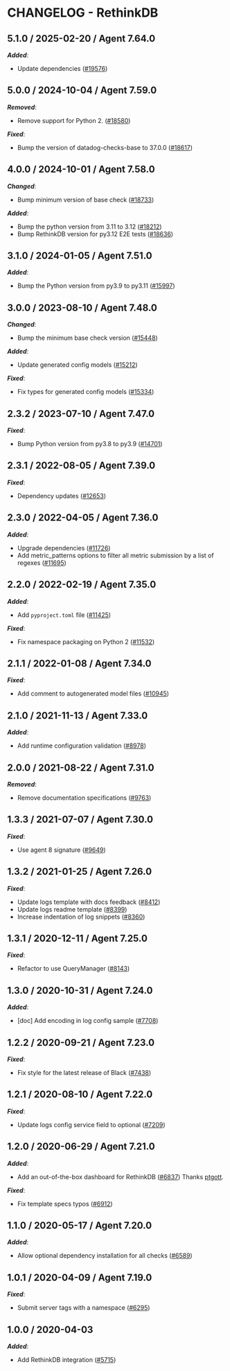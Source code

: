 # CHANGELOG - RethinkDB

<!-- towncrier release notes start -->

## 5.1.0 / 2025-02-20 / Agent 7.64.0

***Added***:

* Update dependencies ([#19576](https://github.com/DataDog/integrations-core/pull/19576))

## 5.0.0 / 2024-10-04 / Agent 7.59.0

***Removed***:

* Remove support for Python 2. ([#18580](https://github.com/DataDog/integrations-core/pull/18580))

***Fixed***:

* Bump the version of datadog-checks-base to 37.0.0 ([#18617](https://github.com/DataDog/integrations-core/pull/18617))

## 4.0.0 / 2024-10-01 / Agent 7.58.0

***Changed***:

* Bump minimum version of base check ([#18733](https://github.com/DataDog/integrations-core/pull/18733))

***Added***:

* Bump the python version from 3.11 to 3.12 ([#18212](https://github.com/DataDog/integrations-core/pull/18212))
* Bump RethinkDB version for py3.12 E2E tests ([#18636](https://github.com/DataDog/integrations-core/pull/18636))

## 3.1.0 / 2024-01-05 / Agent 7.51.0

***Added***:

* Bump the Python version from py3.9 to py3.11 ([#15997](https://github.com/DataDog/integrations-core/pull/15997))

## 3.0.0 / 2023-08-10 / Agent 7.48.0

***Changed***:

* Bump the minimum base check version ([#15448](https://github.com/DataDog/integrations-core/pull/15448))

***Added***:

* Update generated config models ([#15212](https://github.com/DataDog/integrations-core/pull/15212))

***Fixed***:

* Fix types for generated config models ([#15334](https://github.com/DataDog/integrations-core/pull/15334))

## 2.3.2 / 2023-07-10 / Agent 7.47.0

***Fixed***:

* Bump Python version from py3.8 to py3.9 ([#14701](https://github.com/DataDog/integrations-core/pull/14701))

## 2.3.1 / 2022-08-05 / Agent 7.39.0

***Fixed***:

* Dependency updates ([#12653](https://github.com/DataDog/integrations-core/pull/12653))

## 2.3.0 / 2022-04-05 / Agent 7.36.0

***Added***:

* Upgrade dependencies ([#11726](https://github.com/DataDog/integrations-core/pull/11726))
* Add metric_patterns options to filter all metric submission by a list of regexes ([#11695](https://github.com/DataDog/integrations-core/pull/11695))

## 2.2.0 / 2022-02-19 / Agent 7.35.0

***Added***:

* Add `pyproject.toml` file ([#11425](https://github.com/DataDog/integrations-core/pull/11425))

***Fixed***:

* Fix namespace packaging on Python 2 ([#11532](https://github.com/DataDog/integrations-core/pull/11532))

## 2.1.1 / 2022-01-08 / Agent 7.34.0

***Fixed***:

* Add comment to autogenerated model files ([#10945](https://github.com/DataDog/integrations-core/pull/10945))

## 2.1.0 / 2021-11-13 / Agent 7.33.0

***Added***:

* Add runtime configuration validation ([#8978](https://github.com/DataDog/integrations-core/pull/8978))

## 2.0.0 / 2021-08-22 / Agent 7.31.0

***Removed***:

* Remove documentation specifications ([#9763](https://github.com/DataDog/integrations-core/pull/9763))

## 1.3.3 / 2021-07-07 / Agent 7.30.0

***Fixed***:

* Use agent 8 signature ([#9649](https://github.com/DataDog/integrations-core/pull/9649))

## 1.3.2 / 2021-01-25 / Agent 7.26.0

***Fixed***:

* Update logs template with docs feedback ([#8412](https://github.com/DataDog/integrations-core/pull/8412))
* Update logs readme template ([#8399](https://github.com/DataDog/integrations-core/pull/8399))
* Increase indentation of log snippets ([#8360](https://github.com/DataDog/integrations-core/pull/8360))

## 1.3.1 / 2020-12-11 / Agent 7.25.0

***Fixed***:

* Refactor to use QueryManager ([#8143](https://github.com/DataDog/integrations-core/pull/8143))

## 1.3.0 / 2020-10-31 / Agent 7.24.0

***Added***:

* [doc] Add encoding in log config sample ([#7708](https://github.com/DataDog/integrations-core/pull/7708))

## 1.2.2 / 2020-09-21 / Agent 7.23.0

***Fixed***:

* Fix style for the latest release of Black ([#7438](https://github.com/DataDog/integrations-core/pull/7438))

## 1.2.1 / 2020-08-10 / Agent 7.22.0

***Fixed***:

* Update logs config service field to optional ([#7209](https://github.com/DataDog/integrations-core/pull/7209))

## 1.2.0 / 2020-06-29 / Agent 7.21.0

***Added***:

* Add an out-of-the-box dashboard for RethinkDB ([#6837](https://github.com/DataDog/integrations-core/pull/6837)) Thanks [ptgott](https://github.com/ptgott).

***Fixed***:

* Fix template specs typos ([#6912](https://github.com/DataDog/integrations-core/pull/6912))

## 1.1.0 / 2020-05-17 / Agent 7.20.0

***Added***:

* Allow optional dependency installation for all checks ([#6589](https://github.com/DataDog/integrations-core/pull/6589))

## 1.0.1 / 2020-04-09 / Agent 7.19.0

***Fixed***:

* Submit server tags with a namespace ([#6295](https://github.com/DataDog/integrations-core/pull/6295))

## 1.0.0 / 2020-04-03

***Added***:

* Add RethinkDB integration ([#5715](https://github.com/DataDog/integrations-core/pull/5715))
